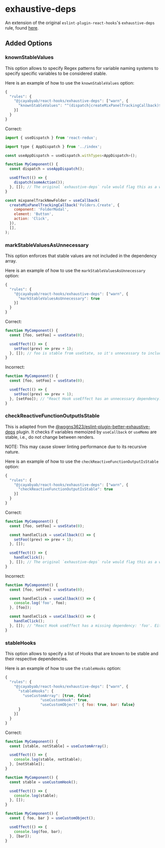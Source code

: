 # exhaustive-deps

An extension of the original `eslint-plugin-react-hooks`'s `exhaustive-deps` rule, found [here](https://github.com/facebook/react/blob/master/packages/eslint-plugin-react-hooks).

## Added Options

### knownStableValues

This option allows to specify Regex patterns for variable naming systems to specify specific variables to be considered stable.

Here is an example of how to use the `knownStableValues` option:

```js
{
  "rules": {
    "@jcayabyab/react-hooks/exhaustive-deps": ["warn", {
      "knownStableValues": "^(dispatch|createMixPanelTrackingCallback)$"
    }]
  }
}
```

Correct:

```js
import { useDispatch } from 'react-redux';

import type { AppDispatch } from '../index';

const useAppDispatch = useDispatch.withTypes<AppDispatch>();

function MyComponent() {
  const dispatch = useAppDispatch();

  useEffect(() => {
    dispatch(someAction());
  }, []); // The original `exhaustive-deps` rule would flag this as a warning with a missing dependency
}
```

```js
const mixpanelTrackNewFolder = useCallback(
  createMixPanelTrackingCallback('Folders.Create', {
    component: 'FolderModal',
    element: 'Button',
    action: 'Click',
  }),
  [],
);
```

### markStableValuesAsUnnecessary

This option enforces that stable values are not included in the dependency array.

Here is an example of how to use the `markStableValuesAsUnnecessary` option:

```js
{
  "rules": {
    "@jcayabyab/react-hooks/exhaustive-deps": ["warn", {
      "markStableValuesAsUnnecessary": true
    }]
  }
}
```

Correct:

```js
function MyComponent() {
  const [foo, setFoo] = useState(0);

  useEffect(() => {
    setFoo((prev) => prev + 1);
  }, []); // foo is stable from useState, so it's unnecessary to include it in the dependency array
}
```

Incorrect:

```js
function MyComponent() {
  const [foo, setFoo] = useState(0);

  useEffect(() => {
    setFoo((prev) => prev + 1);
  }, [setFoo]); // "React Hook useEffect has an unnecessary dependency: 'setFoo'. Either exclude it or remove the dependency array."
}
```

### checkReactiveFunctionOutputIsStable

This is adapted from the [@wogns3623/eslint-plugin-better-exhaustive-deps](https://github.com/wogns3623/eslint-plugin-better-exhaustive-deps/tree/master#checkmemoizedvariableisstatic) plugin. It checks if variables memoized by `useCallback` or `useMemo` are stable, i.e., do not change between renders.

NOTE: This may cause slower linting performance due to its recursive nature.

Here is an example of how to use the `checkReactiveFunctionOutputIsStable` option:

```js
{
  "rules": {
    "@jcayabyab/react-hooks/exhaustive-deps": ["warn", {
      "checkReactiveFunctionOutputIsStable": true
    }]
  }
}
```

Correct:

```js
function MyComponent() {
  const [foo, setFoo] = useState(0);

  const handleClick = useCallback(() => {
    setFoo((prev) => prev + 1);
  }, []);

  useEffect(() => {
    handleClick();
  }, []); // The original `exhaustive-deps` rule would flag this as a warning with a missing dependency
}
```

Incorrect:

```js
function MyComponent() {
  const [foo, setFoo] = useState(0);

  const handleClick = useCallback(() => {
    console.log('foo', foo);
  }, [foo]);

  const handleClick = useCallback(() => {
    handleClick();
  }, []); // "React Hook useEffect has a missing dependency: 'foo'. Either include it or remove the dependency array."
}
```

### stableHooks

This option allows to specify a list of Hooks that are known to be stable and their respective dependencies.

Here is an example of how to use the `stableHooks` option:

```js
{
  "rules": {
    "@jcayabyab/react-hooks/exhaustive-deps": ["warn", {
      "stableHooks": {
        "useCustomArray": [true, false]
				"useCustomHook": true,
				"useCustomObject": { foo: true, bar: false}
      }
    }]
  }
}
```

Correct:

```js
function MyComponent() {
  const [stable, notStable] = useCustomArray();

  useEffect(() => {
    console.log(stable, notStable);
  }, [notStable]);
}
```

```js
function MyComponent() {
  const stable = useCustomHook();

  useEffect(() => {
    console.log(stable);
  }, []);
}
```

```js
function MyComponent() {
  const { foo, bar } = useCustomObject();

  useEffect(() => {
    console.log(foo, bar);
  }, [bar]);
}
```
